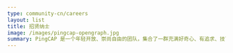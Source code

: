 ```yaml
---
type: community-cn/careers
layout: list
title: 招贤纳士
image: /images/pingcap-opengraph.jpg
summary: PingCAP 是一个年轻开放、崇尚自由的团队，集合了一群充满好奇心、有追求、技艺高超、梦想用科技改变世界的小伙伴。你，要加入进来么？
---
```

